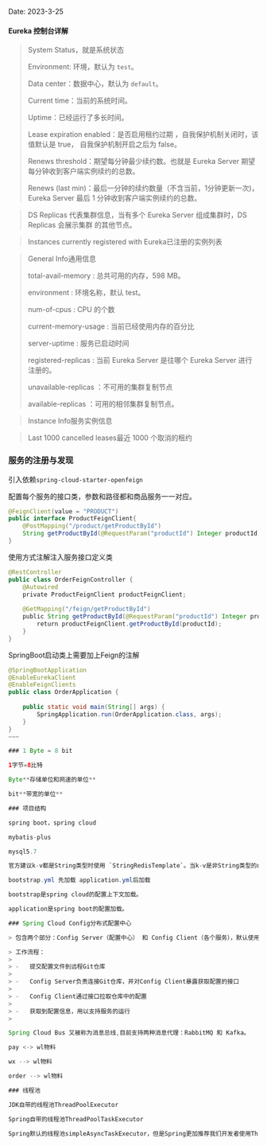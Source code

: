 Date: 2023-3-25

#### Eureka 控制台详解

> System Status，就是系统状态
> 
> Environment: 环境，默认为 `test`。
> 
> Data center：数据中心，默认为 `default`。
> 
> Current time：当前的系统时间。
> 
> Uptime：已经运行了多长时间。
> 
> Lease expiration enabled：是否启用租约过期 ，自我保护机制关闭时，该值默认是 true， 自我保护机制开启之后为 false。
> 
> Renews threshold：期望每分钟最少续约数。也就是 Eureka Server 期望每分钟收到客户端实例续约的总数。
> 
> Renews (last min)：最后一分钟的续约数量（不含当前，1分钟更新一次)，Eureka Server 最后 1 分钟收到客户端实例续约的总数。

> DS Replicas 代表集群信息，当有多个 Eureka Server 组成集群时，DS Replicas 会展示集群 的其他节点。

> Instances currently registered with Eureka已注册的实例列表

> General Info通用信息
> 
> total-avail-memory : 总共可用的内存，598 MB。
> 
> environment : 环境名称，默认 test。
> 
> num-of-cpus : CPU 的个数
> 
> current-memory-usage : 当前已经使用内存的百分比
> 
> server-uptime : 服务已启动时间
> 
> registered-replicas : 当前 Eureka Server 是往哪个 Eureka Server 进行注册的。
> 
> unavailable-replicas ：不可用的集群复制节点
> 
> available-replicas ：可用的相邻集群复制节点。

> Instance Info服务实例信息

> Last 1000 cancelled leases最近 1000 个取消的租约

### 服务的注册与发现

引入依赖`spring-cloud-starter-openfeign`

配置每个服务的接口类，参数和路径都和商品服务一一对应。

~~~java
@FeignClient(value = "PRODUCT")  
public interface ProductFeignClient{  
    @PostMapping("/product/getProductById")  
    String getProductById(@RequestParam("productId") Integer productId);  
}
~~~

使用方式注解注入服务接口定义类
~~~java
@RestController  
public class OrderFeignController {  
    @Autowired  
    private ProductFeignClient productFeignClient;  
   
    @GetMapping("/feign/getProductById")  
    public String getProductById(@RequestParam("productId") Integer productId){  
        return productFeignClient.getProductById(productId);  
    }  
}
~~~
SpringBoot启动类上需要加上Feign的注解
~~~java
@SpringBootApplication  
@EnableEurekaClient  
@EnableFeignClients  
public class OrderApplication {  
   
    public static void main(String[] args) {  
        SpringApplication.run(OrderApplication.class, args);  
    }  
}  
​~~~

### 1 Byte = 8 bit

1字节=8比特

Byte**存储单位和网速的单位**

bit**带宽的单位**

### 项目结构

spring boot，spring cloud

mybatis-plus

mysql5.7

官方建议k-v都是String类型时使用 `StringRedisTemplate`。当k-v是非String类型的object时，推荐使用`RedisTemplate`。

bootstrap.yml 先加载 application.yml后加载

bootstrap是spring cloud的配置上下文加载。

application是spring boot的配置加载。

### Spring Cloud Config分布式配置中心

> 包含两个部分：Config Server（配置中心） 和 Config Client（各个服务），默认使用Git存储配置信息。

> 工作流程：
> 
> -   提交配置文件到远程Git仓库
>     
> -   Config Server负责连接Git仓库，并对Config Client暴露获取配置的接口
>     
> -   Config Client通过接口拉取仓库中的配置
>     
> -   获取到配置信息，用以支持服务的运行
>     

Spring Cloud Bus 又被称为消息总线,目前支持两种消息代理：RabbitMQ 和 Kafka。

pay <-> wl物料

wx --> wl物料

order --> wl物料

### 线程池

JDK自带的线程池ThreadPoolExecutor

Spring自带的线程池ThreadPoolTaskExecutor

Spring默认的线程池simpleAsyncTaskExecutor，但是Spring更加推荐我们开发者使用ThreadPoolTaskExecutor类来创建线程池